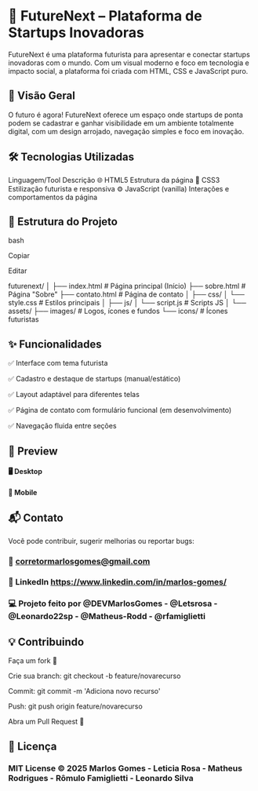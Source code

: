 # 🌟 FutureNext – Plataforma de Startups Inovadoras

FutureNext é uma plataforma futurista para apresentar e conectar startups inovadoras com o mundo. Com um visual moderno e foco em tecnologia e impacto social, a plataforma foi criada com HTML, CSS e JavaScript puro.

## 🚀 Visão Geral
O futuro é agora!
FutureNext oferece um espaço onde startups de ponta podem se cadastrar e ganhar visibilidade em um ambiente totalmente digital, com um design arrojado, navegação simples e foco em inovação.

## 🛠️ Tecnologias Utilizadas
Linguagem/Tool	Descrição
🌐 HTML5	Estrutura da página
🎨 CSS3	Estilização futurista e responsiva
⚙️ JavaScript (vanilla)	Interações e comportamentos da página

## 📁 Estrutura do Projeto
bash

Copiar

Editar

futurenext/
│
├── index.html           # Página principal (Início)
├── sobre.html           # Página "Sobre"
├── contato.html         # Página de contato
│
├── css/
│   └── style.css        # Estilos principais
│
├── js/
│   └── script.js        # Scripts JS
│
└── assets/
    ├── images/          # Logos, ícones e fundos
    └── icons/           # Ícones futuristas

## ✨ Funcionalidades
✅ Interface com tema futurista

✅ Cadastro e destaque de startups (manual/estático)

✅ Layout adaptável para diferentes telas

✅ Página de contato com formulário funcional (em desenvolvimento)

✅ Navegação fluida entre seções

## 📸 Preview
#### 🖥️ Desktop

#### 📱 Mobile

## 📬 Contato
Você pode contribuir, sugerir melhorias ou reportar bugs:

### 📧 corretormarlosgomes@gmail.com
### 🔗 LinkedIn https://www.linkedin.com/in/marlos-gomes/
### 💻 Projeto feito por @DEVMarlosGomes - @Letsrosa - @Leonardo22sp - @Matheus-Rodd - @rfamiglietti

## 💡 Contribuindo
Faça um fork 🍴

Crie sua branch: git checkout -b feature/novarecurso

Commit: git commit -m 'Adiciona novo recurso'

Push: git push origin feature/novarecurso

Abra um Pull Request 🚀

## 📄 Licença
### MIT License © 2025 Marlos Gomes - Leticia Rosa - Matheus Rodrigues - Rômulo Famiglietti - Leonardo Silva
